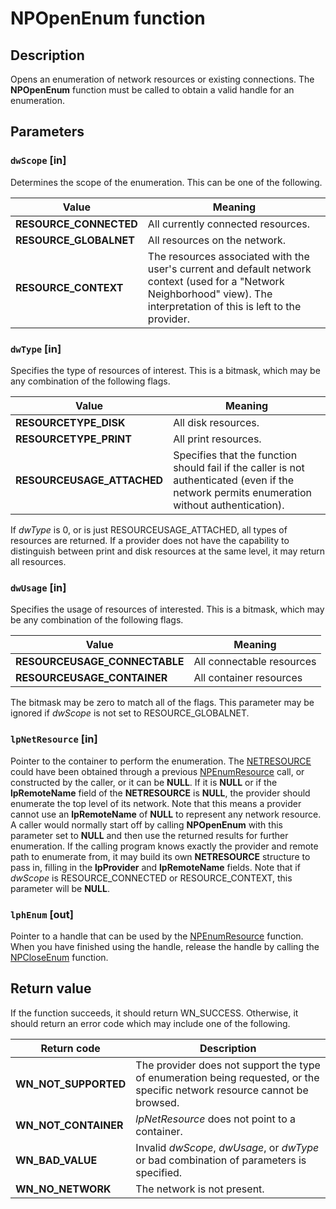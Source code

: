 # NPOpenEnum function

## Description

Opens an enumeration of network resources or existing connections. The **NPOpenEnum** function must be called to obtain a valid handle for an enumeration.

## Parameters

### `dwScope` [in]

Determines the scope of the enumeration. This can be one of the following.

| Value | Meaning |
| --- | --- |
| **RESOURCE_CONNECTED** | All currently connected resources. |
| **RESOURCE_GLOBALNET** | All resources on the network. |
| **RESOURCE_CONTEXT** | The resources associated with the user's current and default network context (used for a "Network Neighborhood" view). The interpretation of this is left to the provider. |

### `dwType` [in]

Specifies the type of resources of interest. This is a bitmask, which may be any combination of the following flags.

| Value | Meaning |
| --- | --- |
| **RESOURCETYPE_DISK** | All disk resources. |
| **RESOURCETYPE_PRINT** | All print resources. |
| **RESOURCEUSAGE_ATTACHED** | Specifies that the function should fail if the caller is not authenticated (even if the network permits enumeration without authentication). |

If *dwType* is 0, or is just RESOURCEUSAGE_ATTACHED, all types of resources are returned. If a provider does not have the capability to distinguish between print and disk resources at the same level, it may return all resources.

### `dwUsage` [in]

Specifies the usage of resources of interested. This is a bitmask, which may be any combination of the following flags.

| Value | Meaning |
| --- | --- |
| **RESOURCEUSAGE_CONNECTABLE** | All connectable resources |
| **RESOURCEUSAGE_CONTAINER** | All container resources |

The bitmask may be zero to match all of the flags. This parameter may be ignored if *dwScope* is not set to RESOURCE_GLOBALNET.

### `lpNetResource` [in]

Pointer to the container to perform the enumeration. The
[NETRESOURCE](https://learn.microsoft.com/windows/desktop/api/winnetwk/ns-winnetwk-netresourcea) could have been obtained through a previous [NPEnumResource](https://learn.microsoft.com/windows/desktop/api/npapi/nf-npapi-npenumresource) call, or constructed by the caller, or it can be **NULL**. If it is **NULL** or if the **lpRemoteName** field of the **NETRESOURCE** is **NULL**, the provider should enumerate the top level of its network. Note that this means a provider cannot use an **lpRemoteName** of **NULL** to represent any network resource. A caller would normally start off by calling **NPOpenEnum** with this parameter set to **NULL** and then use the returned results for further enumeration. If the calling program knows exactly the provider and remote path to enumerate from, it may build its own **NETRESOURCE** structure to pass in, filling in the **lpProvider** and **lpRemoteName** fields. Note that if *dwScope* is RESOURCE_CONNECTED or RESOURCE_CONTEXT, this parameter will be **NULL**.

### `lphEnum` [out]

Pointer to a handle that can be used by the [NPEnumResource](https://learn.microsoft.com/windows/desktop/api/npapi/nf-npapi-npenumresource) function. When you have finished using the handle, release the handle by calling the [NPCloseEnum](https://learn.microsoft.com/windows/desktop/api/npapi/nf-npapi-npcloseenum) function.

## Return value

If the function succeeds, it should return WN_SUCCESS. Otherwise, it should return an error code which may include one of the following.

| Return code | Description |
| --- | --- |
| **WN_NOT_SUPPORTED** | The provider does not support the type of enumeration being requested, or the specific network resource cannot be browsed. |
| **WN_NOT_CONTAINER** | *lpNetResource* does not point to a container. |
| **WN_BAD_VALUE** | Invalid *dwScope*, *dwUsage*, or *dwType* or bad combination of parameters is specified. |
| **WN_NO_NETWORK** | The network is not present. |